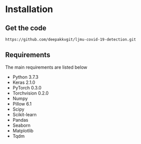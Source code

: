 # Installation

## Get the code
```
https://github.com/deepakkvgit/ljmu-covid-19-detection.git
```

## Requirements
The main requirements are listed below

- Python 3.7.3
- Keras 2.1.0
- PyTorch 0.3.0
- Torchvision 0.2.0
- Numpy
- Pillow 6.1
- Scipy
- Scikit-learn
- Pandas
- Seaborn
- Matplotlib
- Tqdm

